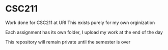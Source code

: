 # CSC211
Work done for CSC211 at URI
This exists purely for my own orginization

Each assignment has its own folder, I upload my work at the end of the day

This repository will remain private until the semester is over
